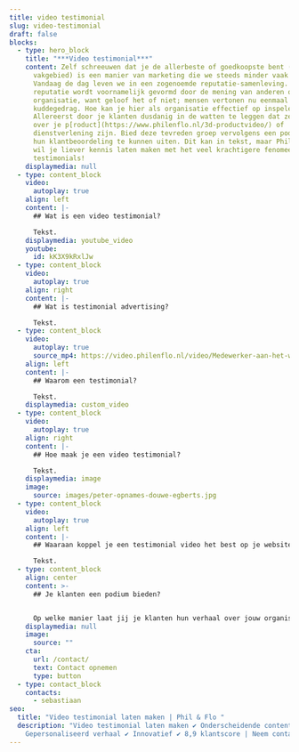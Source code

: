 ```yaml
---
title: video testimonial
slug: video-testimonial
draft: false
blocks:
  - type: hero_block
    title: "***Video testimonial***"
    content: Zelf schreeuwen dat je de allerbeste of goedkoopste bent (in je
      vakgebied) is een manier van marketing die we steeds minder vaak zien.
      Vandaag de dag leven we in een zogenoemde reputatie-samenleving. Deze
      reputatie wordt voornamelijk gevormd door de mening van anderen over jouw
      organisatie, want geloof het of niet; mensen vertonen nu eenmaal
      kuddegedrag. Hoe kan je hier als organisatie effectief op inspelen?
      Allereerst door je klanten dusdanig in de watten te leggen dat ze lovend
      over je p[roduct](https://www.philenflo.nl/3d-productvideo/) of
      dienstverlening zijn. Bied deze tevreden groep vervolgens een podium om
      hun klantbeoordeling te kunnen uiten. Dit kan in tekst, maar Phil & Flo
      wil je liever kennis laten maken met het veel krachtigere fenomeen; video
      testimonials!
    displaymedia: null
  - type: content_block
    video:
      autoplay: true
    align: left
    content: |-
      ## Wat is een video testimonial?

      Tekst.
    displaymedia: youtube_video
    youtube:
      id: kK3X9kRxlJw
  - type: content_block
    video:
      autoplay: true
    align: right
    content: |-
      ## Wat is testimonial advertising?

      Tekst.
  - type: content_block
    video:
      autoplay: true
      source_mp4: https://video.philenflo.nl/video/Medewerker-aan-het-woord-Beter-Bed-Verkoper1.mp4
    align: left
    content: |-
      ## Waarom een testimonial?

      Tekst.
    displaymedia: custom_video
  - type: content_block
    video:
      autoplay: true
    align: right
    content: |-
      ## Hoe maak je een video testimonial?

      Tekst.
    displaymedia: image
    image:
      source: images/peter-opnames-douwe-egberts.jpg
  - type: content_block
    video:
      autoplay: true
    align: left
    content: |-
      ## Waaraan koppel je een testimonial video het best op je website?

      Tekst.
  - type: content_block
    align: center
    content: >-
      ## Je klanten een podium bieden?


      Op welke manier laat jij je klanten hun verhaal over jouw organisatie vertellen? Twijfel niet over het maken van een frisse kennismaking. Dan nemen we direct jouw mogelijkheden op het gebied van video testimonials door!
    displaymedia: null
    image:
      source: ""
    cta:
      url: /contact/
      text: Contact opnemen
      type: button
  - type: contact_block
    contacts:
      - sebastiaan
seo:
  title: "Video testimonial laten maken | Phil & Flo "
  description: "Video testimonial laten maken ✔ Onderscheidende content ✔
    Gepersonaliseerd verhaal ✔ Innovatief ✔ 8,9 klantscore | Neem contact op. "
---
```

